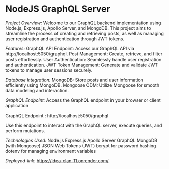 # NodeJS GraphQL Server
*Project Overview:*
Welcome to our GraphQL backend implementation using Node.js, Express.js, Apollo Server, and MongoDB.
This project aims to streamline the process of creating and retrieving posts, as well as managing user
registration and authentication through JWT tokens.

*Features:*
GraphQL API Endpoint: Access our GraphQL API via http://localhost:5050/graphql.
Post Management: Create, retrieve, and filter posts effortlessly.
User Authentication: Seamlessly handle user registration and authentication.
JWT Token Management: Generate and validate JWT tokens to manage user sessions securely.

*Database Integration:*
MongoDB: Store posts and user information efficiently using MongoDB.
Mongoose ODM: Utilize Mongoose for smooth data modeling and interaction.

*GraphQL Endpoint:*
Access the GraphQL endpoint in your browser or client application

GraphQL Endpoint : http://localhost:5050/graphql

Use this endpoint to interact with the GraphQL server, execute queries, and perform mutations.

*Technologies Used:*
Node.js
Express.js
Apollo Server
GraphQL
MongoDB (with Mongoose)
JSON Web Tokens (JWT)
bcrypt for password hashing
dotenv for managing environment variables

*Deployed-link:*
https://idea-clan-11.onrender.com/
